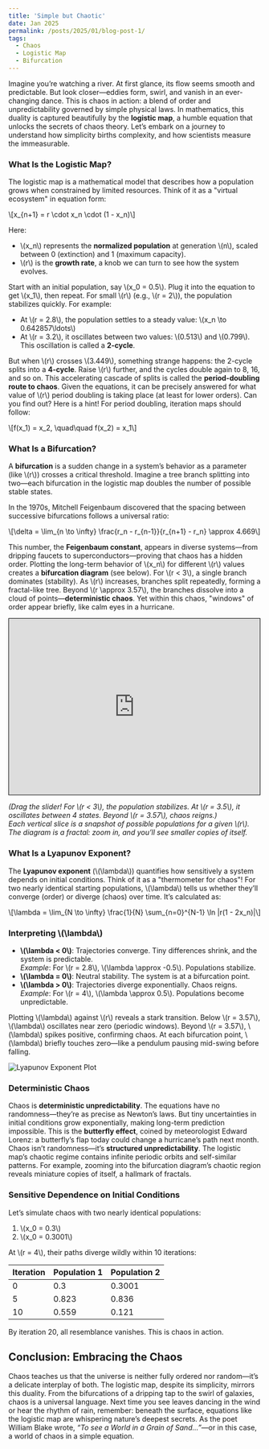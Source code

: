 ```yaml
---
title: 'Simple but Chaotic'
date: Jan 2025
permalink: /posts/2025/01/blog-post-1/
tags:
  - Chaos
  - Logistic Map
  - Bifurcation
---
```


Imagine you’re watching a river. At first glance, its flow seems smooth and predictable. But look closer—eddies form, swirl, and vanish in an ever-changing dance. This is chaos in action: a blend of order and unpredictability governed by simple physical laws. In mathematics, this duality is captured beautifully by the **logistic map**, a humble equation that unlocks the secrets of chaos theory. Let’s embark on a journey to understand how simplicity births complexity, and how scientists measure the immeasurable.

### What Is the Logistic Map?
The logistic map is a mathematical model that describes how a population grows when constrained by limited resources. Think of it as a "virtual ecosystem" in equation form:

\\[x_{n+1} = r \cdot x_n \cdot (1 - x_n)\\]

Here:
- \\(x_n\\) represents the **normalized population** at generation \\(n\\), scaled between 0 (extinction) and 1 (maximum capacity).
- \\(r\\) is the **growth rate**, a knob we can turn to see how the system evolves.

Start with an initial population, say \\(x_0 = 0.5\\). Plug it into the equation to get \\(x_1\\), then repeat. For small \\(r\\) (e.g., \\(r = 2\\)), the population stabilizes quickly. For example:
- At \\(r = 2.8\\), the population settles to a steady value: \\(x_n \to 0.642857\ldots\\)
- At \\(r = 3.2\\), it oscillates between two values: \\(0.513\\) and \\(0.799\\).  
This oscillation is called a **2-cycle**.

But when \\(r\\) crosses \\(3.449\\), something strange happens: the 2-cycle splits into a **4-cycle**. Raise \\(r\\) further, and the cycles double again to 8, 16, and so on. This accelerating cascade of splits is called the **period-doubling route to chaos**. Given the equations, it can be precisely answered for what value of \\(r\\) period doubling is taking place (at least for lower orders). Can you find out? Here is a hint! For period doubling, iteration maps should follow:

\\[f(x_1) = x_2, \quad\quad f(x_2) = x_1\\]

### What Is a Bifurcation?
A **bifurcation** is a sudden change in a system’s behavior as a parameter (like \\(r\\)) crosses a critical threshold. Imagine a tree branch splitting into two—each bifurcation in the logistic map doubles the number of possible stable states. 

In the 1970s, Mitchell Feigenbaum discovered that the spacing between successive bifurcations follows a universal ratio:

\\[\delta = \lim_{n \to \infty} \frac{r_n - r_{n-1}}{r_{n+1} - r_n} \approx 4.669\\]

This number, the **Feigenbaum constant**, appears in diverse systems—from dripping faucets to superconductors—proving that chaos has a hidden order. Plotting the long-term behavior of \\(x_n\\) for different \\(r\\) values creates a **bifurcation diagram** (see below). For \\(r < 3\\), a single branch dominates (stability). As \\(r\\) increases, branches split repeatedly, forming a fractal-like tree. Beyond \\(r \approx 3.57\\), the branches dissolve into a cloud of points—**deterministic chaos**. Yet within this chaos, "windows" of order appear briefly, like calm eyes in a hurricane.

<iframe src="https://imbikrampal.github.io/bikrampal.github.io/simulation.html" width="500" height="350" style="border:1px solid #000;"></iframe>

*(Drag the slider! For \\(r < 3\\), the population stabilizes. At \\(r = 3.5\\), it oscillates between 4 states. Beyond \\(r = 3.57\\), chaos reigns.)*  
*Each vertical slice is a snapshot of possible populations for a given \\(r\\). The diagram is a fractal: zoom in, and you’ll see smaller copies of itself.*

### What Is a Lyapunov Exponent?
The **Lyapunov exponent** (\\(\lambda\\)) quantifies how sensitively a system depends on initial conditions. Think of it as a "thermometer for chaos"! For two nearly identical starting populations, \\(\lambda\\) tells us whether they’ll converge (order) or diverge (chaos) over time. It’s calculated as:

\\[\lambda = \lim_{N \to \infty} \frac{1}{N} \sum_{n=0}^{N-1} \ln |r(1 - 2x_n)|\\]

### Interpreting \\(\lambda\\)
- **\\(\lambda < 0\\)**: Trajectories converge. Tiny differences shrink, and the system is predictable.  
  *Example*: For \\(r = 2.8\\), \\(\lambda \approx -0.5\\). Populations stabilize.  
- **\\(\lambda = 0\\)**: Neutral stability. The system is at a bifurcation point.  
- **\\(\lambda > 0\\)**: Trajectories diverge exponentially. Chaos reigns.  
  *Example*: For \\(r = 4\\), \\(\lambda \approx 0.5\\). Populations become unpredictable.  

Plotting \\(\lambda\\) against \\(r\\) reveals a stark transition. Below \\(r = 3.57\\), \\(\lambda\\) oscillates near zero (periodic windows). Beyond \\(r = 3.57\\), \\(\lambda\\) spikes positive, confirming chaos. At each bifurcation point, \\(\lambda\\) briefly touches zero—like a pendulum pausing mid-swing before falling.

![Lyapunov Exponent Plot](https://github.com/user-attachments/assets/e79737af-7a93-430c-a55e-20e379ef08a9)

### Deterministic Chaos
Chaos is **deterministic unpredictability**. The equations have no randomness—they’re as precise as Newton’s laws. But tiny uncertainties in initial conditions grow exponentially, making long-term prediction impossible. This is the **butterfly effect**, coined by meteorologist Edward Lorenz: a butterfly’s flap today could change a hurricane’s path next month. Chaos isn’t randomness—it’s **structured unpredictability**. The logistic map’s chaotic regime contains infinite periodic orbits and self-similar patterns. For example, zooming into the bifurcation diagram’s chaotic region reveals miniature copies of itself, a hallmark of fractals.

### Sensitive Dependence on Initial Conditions
Let’s simulate chaos with two nearly identical populations:
1. \\(x_0 = 0.3\\)  
2. \\(x_0 = 0.3001\\)  

At \\(r = 4\\), their paths diverge wildly within 10 iterations:

| Iteration | Population 1 | Population 2 |
|-----------|--------------|--------------|
| 0         | 0.3          | 0.3001       |
| 5         | 0.823        | 0.836        |
| 10        | 0.559        | 0.121        |

By iteration 20, all resemblance vanishes. This is chaos in action.

## Conclusion: Embracing the Chaos
Chaos teaches us that the universe is neither fully ordered nor random—it’s a delicate interplay of both. The logistic map, despite its simplicity, mirrors this duality. From the bifurcations of a dripping tap to the swirl of galaxies, chaos is a universal language. Next time you see leaves dancing in the wind or hear the rhythm of rain, remember: beneath the surface, equations like the logistic map are whispering nature’s deepest secrets. As the poet William Blake wrote, *“To see a World in a Grain of Sand…”*—or in this case, a world of chaos in a simple equation.
